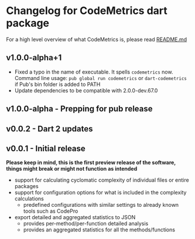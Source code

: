 # Changelog for CodeMetrics dart package

For a high level overview of what CodeMetrics is, please read [README.md](README.md)

## v1.0.0-alpha+1

* Fixed a typo in the name of executable. It spells `codemetrics` now. Command line usage: `pub global run codemetrics`
or `dart-codemetrics` if Pub's bin folder is added to PATH
* Update dependencies to be compatible with 2.0.0-dev.67.0

## v1.0.0-alpha - Prepping for pub release

## v0.0.2 - Dart 2 updates

## v0.0.1 - Initial release

**Please keep in mind, this is the first preview release of the software, things might break or might not function as intended**

 * support for calculating cyclomatic complexity of individual files or entire packages
 * support for configuration options for what is included in the complexity calculations
   * predefined configurations with similar settings to already known tools such as CodePro
 * export detailed and aggregated statistics to JSON
   * provides per-method/per-function detailed analysis
   * provides an aggregated statistics for all the methods/functions